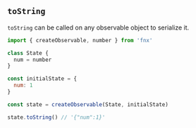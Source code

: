 ## `toString`

`toString` can be called on any observable object to serialize it.

```javascript
import { createObservable, number } from 'fnx'

class State {
  num = number
}

const initialState = {
  num: 1
}

const state = createObservable(State, initialState)

state.toString() // '{"num":1}'
```